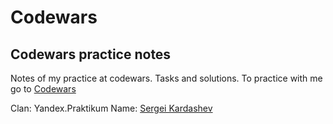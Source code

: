 # Codewars

## Codewars practice notes

Notes of my practice at codewars. Tasks and solutions.
To practice with me go to [Codewars](https://www.codewars.com/)

Clan: Yandex.Praktikum
Name: [Sergei Kardashev](https://www.codewars.com/users/Sergei_Kardashev)